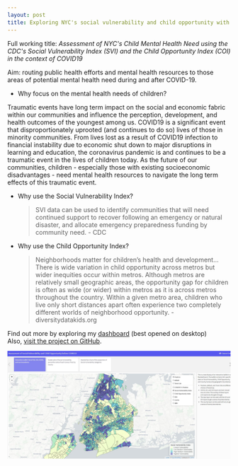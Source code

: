```yaml
---
layout: post
title: Exploring NYC's social vulnerability and child opportunity with the intent of assessing child mental health need during and after COVID19
---
```

Full working title: *Assessment of NYC's Child Mental Health Need using the CDC's Social Vulnerability Index (SVI) and the Child Opportunity Index (COI) in the context of COVID19*

Aim: routing public health efforts and mental health resources to those areas of potential mental health need during and after COVID-19.  

- Why focus on the mental health needs of children?  

Traumatic events have long term impact on the social and economic fabric within our communities and influence the perception, development, and health outcomes of the youngest among us. COVID19 is a significant event that disproportionately uprooted (and continues to do so) lives of those in minority communities. From lives lost as a result of COVID19 infection to financial instability due to economic shut down to major disruptions in learning and education, the coronavirus pandemic is and continues to be a traumatic event in the lives of children today. As the future of our communities, children - especially those with existing socioeconomic disadvantages - need mental health resources to navigate the long term effects of this traumatic event. 

- Why use the Social Vulnerability Index?

  > SVI data can be used to identify communities that will need continued support to recover following an emergency or natural disaster, and allocate emergency preparedness funding by community need. - CDC

- Why use the Child Opportunity Index?

  > Neighborhoods matter for children’s health and development... There is wide variation in child opportunity across metros but wider inequities occur within metros. Although metros are relatively small geographic areas, the opportunity gap for children is often as wide (or wider) within metros as it is across metros throughout the country. Within a given metro area, children who live only short distances apart often experience two completely different worlds of neighborhood opportunity. - diversitydatakids.org

Find out more by exploring my [dashboard](https://jensennhu.github.io/covid19_mh_need/) (best opened on desktop)  
Also, [visit the project on GitHub](https://github.com/jensennhu/covid19_mh_need).

![mh_needs_svi_dash2](/images/mh_needs_svi_dash.PNG)
